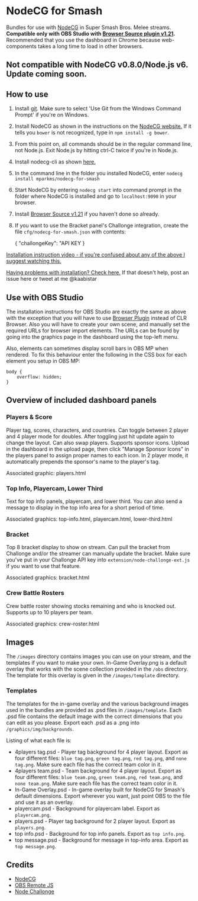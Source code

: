# NodeCG for Smash

Bundles for use with [NodeCG](http://nodecg.com/) in Super Smash Bros. Melee streams. **Compatible only with OBS Studio with [Browser Source plugin v1.21](https://github.com/kc5nra/obs-browser/releases/tag/1.21).** Recommended that you use the dashboard in Chrome because web-components takes a long time to load in other browsers.

## Not compatible with NodeCG v0.8.0/Node.js v6. Update coming soon.

## How to use

1. Install [git](https://git-scm.com/). Make sure to select 'Use Git from the Windows Command Prompt' if you're on Windows.
2. Install NodeCG as shown in the instructions on the [NodeCG website.](http://nodecg.com/) If it tells you `bower` is not recognized, type in `npm install -g bower`.
3. From this point on, all commands should be in the regular command line, not Node.js. Exit Node.js by hitting ctrl-C twice if you're in Node.js.
4. Install nodecg-cli as shown [here.](https://github.com/nodecg/nodecg-cli)
5. In the command line in the folder you installed NodeCG, enter `nodecg install mparkms/nodecg-for-smash`
6. Start NodeCG by entering `nodecg start` into command prompt in the folder where NodeCG is installed and go to `localhost:9090` in your browser.
7. Install [Browser Source v1.21](https://github.com/kc5nra/obs-browser/releases/tag/1.21) if you haven't done so already.
10. If you want to use the Bracket panel's Challonge integration, create the file `cfg/nodecg-for-smash.json` with contents:

    {
        "challongeKey": "API KEY
    }

[Installation instruction video - if you're confused about any of the above I suggest watching this.](https://youtu.be/MweCH70GGY4)

[Having problems with installation? Check here.](https://github.com/mparkms/nodecg-for-smash/wiki/Troubleshooting-installation) If that doesn't help, post an issue here or tweet at me @kaabistar

## Use with OBS Studio
The installation instructions for OBS Studio are exactly the same as above with the exception that you will have to use [Browser Plugin](https://github.com/kc5nra/obs-browser/releases/tag/1.21) instead of CLR Browser. Also you will have to create your own scene, and manually set the required URLs for browser import elements. The URLs can be found by going into the graphics page in the dashboard using the top-left menu.

Also, elements can sometimes display scroll bars in OBS MP when rendered. To fix this behaviour enter the following in the CSS box for each element you setup in OBS MP:

    body {
        overflow: hidden;
    }

## Overview of included dashboard panels

### Players & Score

Player tag, scores, characters, and countries. Can toggle between 2 player and 4 player mode for doubles. After toggling just hit update again to change the layout. Can also swap players. Supports sponsor icons. Upload in the dashboard in the upload page, then click "Manage Sponsor Icons" in the players panel to assign proper names to each icon. In 2 player mode, it automatically prepends the sponsor's name to the player's tag.

Associated graphic: players.html

### Top Info, Playercam, Lower Third

Text for top info panels, playercam, and lower third. You can also send a message to display in the top info area for a short period of time.

Associated graphics: top-info.html, playercam.html, lower-third.html

### Bracket

Top 8 bracket display to show on stream. Can pull the bracket from Challonge and/or the streamer can manually update the bracket. Make sure you've put in your Challonge API key into `extension/node-challonge-ext.js` if you want to use that feature.

Associated graphics: bracket.html

### Crew Battle Rosters

Crew battle roster showing stocks remaining and who is knocked out. Supports up to 10 players per team.

Associated graphics: crew-roster.html

## Images

The `/images` directory contains images you can use on your stream, and the templates if you want to make your own. In-Game Overlay.png is a default overlay that works with the scene collection provided in the `/obs` directory. The template for this overlay is given in the `/images/template` directory. 

### Templates

The templates for the in-game overlay and the various background images used in the bundles are provided as .psd files in `/images/template`. Each .psd file contains the default image with the correct dimensions that you can edit as you please. Export each .psd as a .png into `/graphics/img/backgrounds`.

Listing of what each file is:

* 4players tag.psd - Player tag background for 4 player layout. Export as four different files: `blue tag.png`, `green tag.png`, `red tag.png`, and `none tag.png`. Make sure each file has the correct team color in it.
* 4players team.psd - Team background for 4 player layout. Export as four different files: `blue team.png`, `green team.png`, `red team.png`, and `none team.png`. Make sure each file has the correct team color in it.
* In-Game Overlay.psd - In-game overlay built for NodeCG for Smash's default dimensions. Export wherever you want, just point OBS to the file and use it as an overlay.
* playercam.psd - Background for playercam label. Export as `playercam.png`.
* players.psd - Player tag background for 2 player layout. Export as `players.png`.
* top info.psd - Background for top info panels. Export as `top info.png`.
* top message.psd - Background for message in top-info area. Export as `top message.png`.

## Credits

* [NodeCG](http://nodecg.com/)
* [OBS Remote JS](https://github.com/nodecg/obs-remote-js)
* [Node Challonge](https://github.com/Tidwell/node-challonge)

